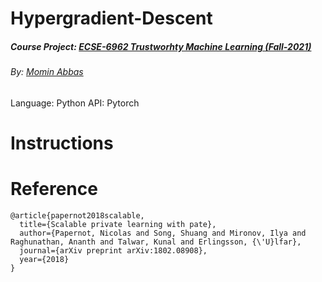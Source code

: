 # Hypergradient-Descent
##### Course Project: [ECSE-6962 Trustworhty Machine Learning (Fall-2021)](https://piazza.com/class/ky4olbgarmr2du)
###### By: [Momin Abbas](https://mominabbas.github.io/)



Language: Python
API: Pytorch

# Instructions


# Reference
```
@article{papernot2018scalable,
  title={Scalable private learning with pate},
  author={Papernot, Nicolas and Song, Shuang and Mironov, Ilya and Raghunathan, Ananth and Talwar, Kunal and Erlingsson, {\'U}lfar},
  journal={arXiv preprint arXiv:1802.08908},
  year={2018}
}
```

